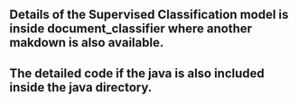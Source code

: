 ## Details of the Supervised Classification model is inside document_classifier where another makdown is also available.

## The detailed code if the java is also included inside the java directory.
